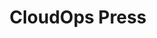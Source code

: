 ---
title: CloudOps Press
aliases:
    - /category/news-releases/
    - /category/news-releases/page/1/
slug: /blog#cloudops-press/
---